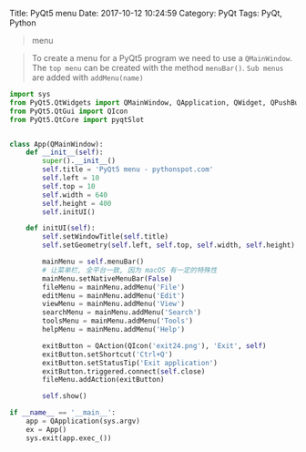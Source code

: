 Title: PyQt5 menu
Date: 2017-10-12 10:24:59
Category: PyQt
Tags: PyQt, Python

> menu

> To create a menu for a PyQt5 program we need to use a `QMainWindow`.
The `top menu` can be created with the method `menuBar()`.
`Sub menus` are added with `addMenu(name)`

```python
import sys
from PyQt5.QtWidgets import QMainWindow, QApplication, QWidget, QPushButton, QAction
from PyQt5.QtGui import QIcon
from PyQt5.QtCore import pyqtSlot


class App(QMainWindow):
    def __init__(self):
        super().__init__()
        self.title = 'PyQt5 menu - pythonspot.com'
        self.left = 10
        self.top = 10
        self.width = 640
        self.height = 400
        self.initUI()

    def initUI(self):
        self.setWindowTitle(self.title)
        self.setGeometry(self.left, self.top, self.width, self.height)

        mainMenu = self.menuBar()
        # 让菜单栏, 全平台一致, 因为 macOS 有一定的特殊性
        mainMenu.setNativeMenuBar(False)
        fileMenu = mainMenu.addMenu('File')
        editMenu = mainMenu.addMenu('Edit')
        viewMenu = mainMenu.addMenu('View')
        searchMenu = mainMenu.addMenu('Search')
        toolsMenu = mainMenu.addMenu('Tools')
        helpMenu = mainMenu.addMenu('Help')

        exitButton = QAction(QIcon('exit24.png'), 'Exit', self)
        exitButton.setShortcut('Ctrl+Q')
        exitButton.setStatusTip('Exit application')
        exitButton.triggered.connect(self.close)
        fileMenu.addAction(exitButton)

        self.show()

if __name__ == '__main__':
    app = QApplication(sys.argv)
    ex = App()
    sys.exit(app.exec_())
```

